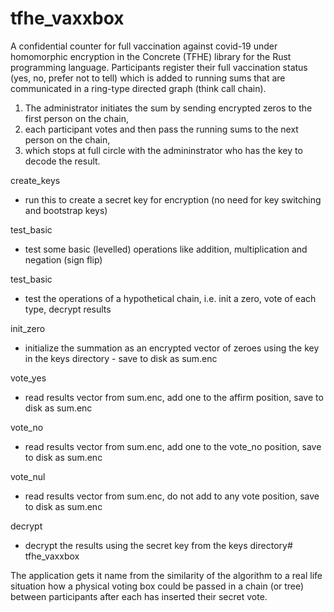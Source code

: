 # tfhe_vaxxbox

A confidential counter for full vaccination against covid-19 under homomorphic encryption in the Concrete (TFHE) library for the Rust programming language. Participants register their full vaccination status (yes, no, prefer not to tell) which is added to running sums that are communicated in a ring-type directed graph (think call chain). 

1. The administrator initiates the sum by sending encrypted zeros to the first person on the chain, 
2. each participant votes and then pass the running sums to the next person on the chain, 
3. which stops at full circle with the admininstrator who has the key to decode the result. 

create_keys 
- run this to create a secret key for encryption (no need for key switching and bootstrap keys)

test_basic 
- test some basic (levelled) operations like addition, multiplication and negation (sign flip)

test_basic 
- test the operations of a hypothetical chain, i.e. init a zero, vote of each type, decrypt results

init_zero
- initialize the summation as an encrypted vector of zeroes using the key in the keys directory - save to disk as sum.enc

vote_yes
- read results vector from sum.enc, add one to the affirm position, save to disk as sum.enc

vote_no
- read results vector from sum.enc, add one to the vote_no position, save to disk as sum.enc

vote_nul
- read results vector from sum.enc, do not add to any vote position, save to disk as sum.enc

decrypt
- decrypt the results using the secret key from the keys directory# tfhe_vaxxbox

The application gets it name from the similarity of the algorithm to a real life situation how a physical voting box could be passed in a chain (or tree) between participants after each has inserted their secret vote. 